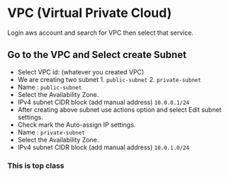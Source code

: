 
# VPC (Virtual Private Cloud)

Login aws account and search for VPC then select that service.

## Go to the VPC and Select create Subnet

- Select VPC id:  (whatever you created VPC)
- We are creating two subnet 1. ```public-subnet``` 2. ```private-subnet```
- Name : ```public-subnet```
- Select the Availability Zone.
- IPv4 subnet CIDR block (add manual address) ```10.0.0.1/24```
- After creating above subnet use actions option and select Edit subnet settings.
- Check mark the Auto-assign IP settings.
- Name : ```private-subnet```
- Select the Availability Zone.
- IPv4 subnet CIDR block (add manual address) ```10.0.1.0/24```

### This is top class
